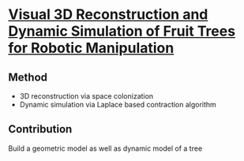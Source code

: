 # [Visual 3D Reconstruction and Dynamic Simulation of Fruit Trees for Robotic Manipulation](https://ieeexplore.ieee.org/abstract/document/9150771)

## Method
- 3D reconstruction via space colonization
- Dynamic simulation via Laplace based contraction algorithm

## Contribution 
Build a geometric model as well as dynamic model of a tree
